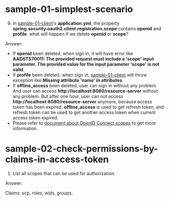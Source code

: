 # sample-01-simplest-scenario
9. In [sample-01-client]'s **application.yml**, the property **spring.security.oauth2.client.registration.scope** contains **openid** and **profile**. what will happen if we delete **openid** or **scope**?

Answer:
 - If **openid** been deleted, when sign in, it will have error like **AADSTS70011: The provided request must include a 'scope' input parameter. The provided value for the input parameter 'scope' is not valid**.
 - If **profile** been deleted, when sign in, [sample-01-client] will throw exception like **Missing attribute 'name' in attributes**.
 - If **offline_access** been deleted, user can sign in without any problem. And user can access **http://localhost:8080/resource-server** without any problem. But after one hour, user can not access **http://localhost:8080/resource-server** anymore, because access token has been expired. **offline_access** is used to get refresh token, and refresh token can be used to get another access token when current access token expired.
 - Please refer to [document about OpenID Connect scopes] to get more information.


# sample-02-check-permissions-by-claims-in-access-token
1. List all scopes that can be used for authorization.

Answer:

Claims: scp, roles, wids, groups.


[sample-01-client]: ../sample-01-simplest-scenario/sample-01-client
[document about OpenID Connect scopes]: https://docs.microsoft.com/en-us/azure/active-directory/develop/v2-permissions-and-consent#openid-connect-scopes


